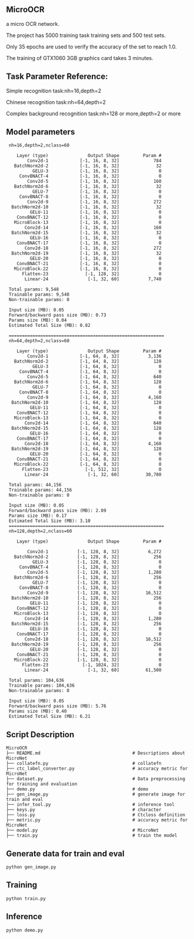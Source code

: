 ## MicroOCR
a micro OCR network.

The project has 5000 training task training sets and 500 test sets. 

Only 35 epochs are used to verify the accuracy of the set to reach 1.0. 

The training of GTX1060 3GB graphics card takes 3 minutes.

## Task Parameter Reference:
Simple recognition task:nh=16,depth=2

Chinese recognition task:nh=64,depth=2

Complex background recognition task:nh=128 or more,depth=2 or more

## Model parameters
     nh=16,depth=2,nclass=60

        Layer (type)               Output Shape         Param # 
            Conv2d-1            [-1, 16, 8, 32]             784 
       BatchNorm2d-2            [-1, 16, 8, 32]              32 
              GELU-3            [-1, 16, 8, 32]               0 
         ConvBNACT-4            [-1, 16, 8, 32]               0 
            Conv2d-5            [-1, 16, 8, 32]             160 
       BatchNorm2d-6            [-1, 16, 8, 32]              32 
              GELU-7            [-1, 16, 8, 32]               0 
         ConvBNACT-8            [-1, 16, 8, 32]               0 
            Conv2d-9            [-1, 16, 8, 32]             272 
      BatchNorm2d-10            [-1, 16, 8, 32]              32 
             GELU-11            [-1, 16, 8, 32]               0 
        ConvBNACT-12            [-1, 16, 8, 32]               0 
       MicroBlock-13            [-1, 16, 8, 32]               0 
           Conv2d-14            [-1, 16, 8, 32]             160
      BatchNorm2d-15            [-1, 16, 8, 32]              32
             GELU-16            [-1, 16, 8, 32]               0
        ConvBNACT-17            [-1, 16, 8, 32]               0
           Conv2d-18            [-1, 16, 8, 32]             272
      BatchNorm2d-19            [-1, 16, 8, 32]              32
             GELU-20            [-1, 16, 8, 32]               0
        ConvBNACT-21            [-1, 16, 8, 32]               0
       MicroBlock-22            [-1, 16, 8, 32]               0
          Flatten-23              [-1, 128, 32]               0
           Linear-24               [-1, 32, 60]           7,740

     Total params: 9,548
     Trainable params: 9,548
     Non-trainable params: 0

     Input size (MB): 0.05
     Forward/backward pass size (MB): 0.73
     Params size (MB): 0.04
     Estimated Total Size (MB): 0.82

     ===========================================================
     nh=64,depth=2,nclass=60

        Layer (type)               Output Shape         Param #
            Conv2d-1            [-1, 64, 8, 32]           3,136
       BatchNorm2d-2            [-1, 64, 8, 32]             128
              GELU-3            [-1, 64, 8, 32]               0
         ConvBNACT-4            [-1, 64, 8, 32]               0
            Conv2d-5            [-1, 64, 8, 32]             640
       BatchNorm2d-6            [-1, 64, 8, 32]             128
              GELU-7            [-1, 64, 8, 32]               0
         ConvBNACT-8            [-1, 64, 8, 32]               0
            Conv2d-9            [-1, 64, 8, 32]           4,160
      BatchNorm2d-10            [-1, 64, 8, 32]             128
             GELU-11            [-1, 64, 8, 32]               0
        ConvBNACT-12            [-1, 64, 8, 32]               0
       MicroBlock-13            [-1, 64, 8, 32]               0
           Conv2d-14            [-1, 64, 8, 32]             640
      BatchNorm2d-15            [-1, 64, 8, 32]             128
             GELU-16            [-1, 64, 8, 32]               0
        ConvBNACT-17            [-1, 64, 8, 32]               0
           Conv2d-18            [-1, 64, 8, 32]           4,160
      BatchNorm2d-19            [-1, 64, 8, 32]             128
             GELU-20            [-1, 64, 8, 32]               0
        ConvBNACT-21            [-1, 64, 8, 32]               0
       MicroBlock-22            [-1, 64, 8, 32]               0
          Flatten-23              [-1, 512, 32]               0
           Linear-24               [-1, 32, 60]          30,780

     Total params: 44,156
     Trainable params: 44,156
     Non-trainable params: 0

     Input size (MB): 0.05
     Forward/backward pass size (MB): 2.89
     Params size (MB): 0.17
     Estimated Total Size (MB): 3.10
     ===========================================================
     nh=128,depth=2,nclass=60

        Layer (type)               Output Shape         Param #

            Conv2d-1           [-1, 128, 8, 32]           6,272
       BatchNorm2d-2           [-1, 128, 8, 32]             256
              GELU-3           [-1, 128, 8, 32]               0
         ConvBNACT-4           [-1, 128, 8, 32]               0
            Conv2d-5           [-1, 128, 8, 32]           1,280
       BatchNorm2d-6           [-1, 128, 8, 32]             256
              GELU-7           [-1, 128, 8, 32]               0
         ConvBNACT-8           [-1, 128, 8, 32]               0
            Conv2d-9           [-1, 128, 8, 32]          16,512
      BatchNorm2d-10           [-1, 128, 8, 32]             256
             GELU-11           [-1, 128, 8, 32]               0
        ConvBNACT-12           [-1, 128, 8, 32]               0
       MicroBlock-13           [-1, 128, 8, 32]               0
           Conv2d-14           [-1, 128, 8, 32]           1,280
      BatchNorm2d-15           [-1, 128, 8, 32]             256
             GELU-16           [-1, 128, 8, 32]               0
        ConvBNACT-17           [-1, 128, 8, 32]               0
           Conv2d-18           [-1, 128, 8, 32]          16,512
      BatchNorm2d-19           [-1, 128, 8, 32]             256
             GELU-20           [-1, 128, 8, 32]               0
        ConvBNACT-21           [-1, 128, 8, 32]               0
       MicroBlock-22           [-1, 128, 8, 32]               0
          Flatten-23             [-1, 1024, 32]               0
           Linear-24               [-1, 32, 60]          61,500

     Total params: 104,636
     Trainable params: 104,636
     Non-trainable params: 0

     Input size (MB): 0.05
     Forward/backward pass size (MB): 5.76
     Params size (MB): 0.40
     Estimated Total Size (MB): 6.21

## Script Description

```shell
MicroOCR
├── README.md                                   # Descriptions about MicroNet
├── collatefn.py                                # collatefn
├── ctc_label_converter.py                      # accuracy metric for MicroNet
├── dataset.py                                  # Data preprocessing for training and evaluation
├── demo.py                                     # demo
├── gen_image.py                                # generate image for train and eval
├── infer_tool.py                               # inference tool
├── keys.py                                     # character
├── loss.py                                     # Ctcloss definition
├── metric.py                                   # accuracy metric for MicroNet
├── model.py                                    # MicroNet
├── train.py                                    # train the model
```

## Generate data for train and eval
```shell
python gen_image.py
```

## Training
```shell
python train.py
```

## Inference
```shell
python demo.py
```